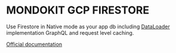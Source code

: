 # MONDOKIT GCP FIRESTORE

Use Firestore in Native mode as your app db including [DataLoader](https://github.com/graphql/dataloader) implementation GraphQL
 and request level caching.

[Official documentation](https://mondo-mob.github.io/gae-js-docs/packages/gae-js-firestore.html)
